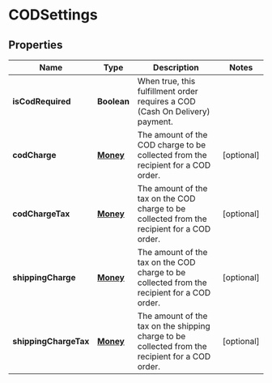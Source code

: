 
# CODSettings

## Properties
Name | Type | Description | Notes
------------ | ------------- | ------------- | -------------
**isCodRequired** | **Boolean** | When true, this fulfillment order requires a COD (Cash On Delivery) payment. | 
**codCharge** | [**Money**](Money.md) | The amount of the COD charge to be collected from the recipient for a COD order. |  [optional]
**codChargeTax** | [**Money**](Money.md) | The amount of the tax on the COD charge to be collected from the recipient for a COD order. |  [optional]
**shippingCharge** | [**Money**](Money.md) | The amount of the tax on the COD charge to be collected from the recipient for a COD order. |  [optional]
**shippingChargeTax** | [**Money**](Money.md) | The amount of the tax on the shipping charge to be collected from the recipient for a COD order. |  [optional]



